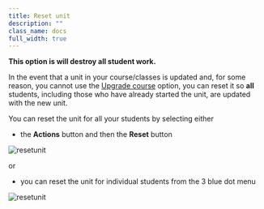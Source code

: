 ```yaml
---
title: Reset unit 
description: ""
class_name: docs
full_width: true
---
```


**This option is will destroy all student work.**

In the event that a unit in your course/classes is updated and, for some reason, you cannot use the [Upgrade course](IAN) option, you can reset it so **all** students, including those who have already started the unit, are updated with the new unit.

You can reset the unit for all your students by selecting either

- the **Actions** button and then the **Reset** button

<img alt="resetunit" src="/img/docs/resetunitall.png" class="simple"/>

or 

- you can reset the unit for individual students from the 3 blue dot menu

<img alt="resetunit" src="/img/docs/resetunitstudent.png" class="simple"/>

